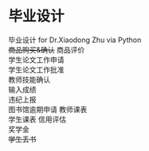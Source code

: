 # 毕业设计
毕业设计 for Dr.Xiaodong Zhu via Python  
~~商品购买&确认~~
商品评价  
学生论文工作申请  
学生论文工作批准  
教师技能确认  
输入成绩  
违纪上报  
图书馆逾期申请 
教师课表  
学生课表 
信用评估  
奖学金  
~~学生丢书~~  




